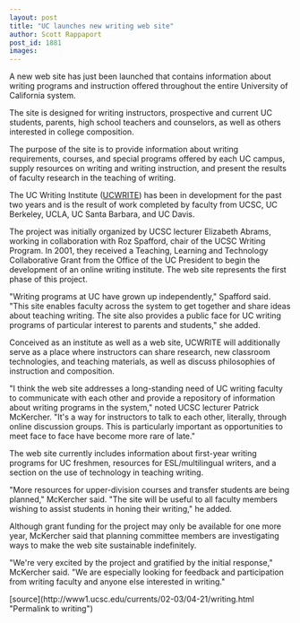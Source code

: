```yaml
---
layout: post
title: "UC launches new writing web site"
author: Scott Rappaport
post_id: 1881
images:
---
```


<p>
  A new web site has just been launched that contains information about writing programs and instruction offered throughout the entire University of California system.
</p>
<p>
  The site is designed for writing instructors, prospective and current UC students, parents, high school teachers and counselors, as well as others interested in college composition.
</p>
<p>
  The purpose of the site is to provide information about writing requirements, courses, and special programs offered by each UC campus, supply resources on writing and writing instruction, and present the results of faculty research in the teaching of writing.<br>
</p>
<p>
  The UC Writing Institute (<a href="http://ucwrite.org">UCWRITE</a>) has been in development for the past two years and is the result of work completed by faculty from UCSC, UC Berkeley, UCLA, UC Santa Barbara, and UC Davis.
</p>
<p>
  The project was initially organized by UCSC lecturer Elizabeth Abrams, working in collaboration with Roz Spafford, chair of the UCSC Writing Program. In 2001, they received a Teaching, Learning and Technology Collaborative Grant from the Office of the UC President to begin the development of an online writing institute. The web site represents the first phase of this project.<br>
</p>
<p>
  "Writing programs at UC have grown up independently," Spafford said. "This site enables faculty across the system to get together and share ideas about teaching writing. The site also provides a public face for UC writing programs of particular interest to parents and students," she added.<br>
</p>
<p>
  Conceived as an institute as well as a web site, UCWRITE will additionally serve as a place where instructors can share research, new classroom technologies, and teaching materials, as well as discuss philosophies of instruction and composition.<br>
</p>
<p>
  "I think the web site addresses a long-standing need of UC writing faculty to communicate with each other and provide a repository of information about writing programs in the system," noted UCSC lecturer Patrick McKercher. "It's a way for instructors to talk to each other, literally, through online discussion groups. This is particularly important as opportunities to meet face to face have become more rare of late."<br>
</p>
<p>
  The web site currently includes information about first-year writing programs for UC freshmen, resources for ESL/multilingual writers, and a section on the use of technology in teaching writing.<br>
</p>
<p>
  "More resources for upper-division courses and transfer students are being planned," McKercher said. "The site will be useful to all faculty members wishing to assist students in honing their writing," he added.
</p>
<p>
  Although grant funding for the project may only be available for one more year, McKercher said that planning committee members are investigating ways to make the web site sustainable indefinitely.<br>
</p>
<p>
  "We're very excited by the project and gratified by the initial response," McKercher said. "We are especially looking for feedback and participation from writing faculty and anyone else interested in writing."<br>
</p>
[source](http://www1.ucsc.edu/currents/02-03/04-21/writing.html "Permalink to writing")
